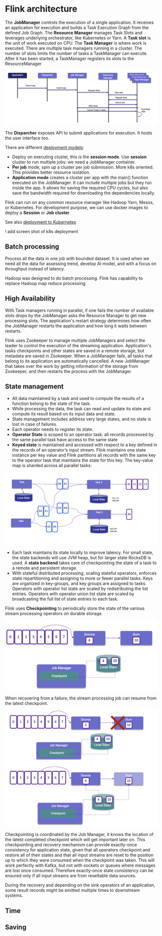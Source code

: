 # Flink architecture

The **JobManager** controls the execution of a single application. It receives an application for execution and builds a Task Execution Graph from the defined Job Graph. 
The **Resource Manager** manages Task Slots and leverages underlying orchestrator, like Kubernetes or Yarn.
A **Task slot** is the unit of work executed on CPU.
The **Task Manager** is where work is executed. There are multiple task managers running in a cluster. The number of slots limits the number of tasks a TaskManager can execute. After it has been started, a TaskManager registers its slots to the ResourceManager

![](./images/flink-components.png)

The **Disparcher** exposes API to submit applications for execution. It hosts the user interface too.


There are different [deployment models](https://ci.apache.org/projects/flink/flink-docs-release-1.11/ops/deployment/): 

* Deploy on executing cluster, this is the **session mode**. Use **session** cluster to run multiple jobs: we need a JobManager container. 
* **Per job** mode, spin up a cluster per job submission. More k8s oriented. This provides better resource isolation. 
* **Application mode** creates a cluster per app with the main() function executed on the JobManager. It can include multiple jobs but they run inside the app. It allows for saving the required CPU cycles, but also save the bandwidth required for downloading the dependencies locally.

Flink can run on any common resource manager like Hadoop Yarn, Mesos, or Kubernetes. For development purpose, we can use docker images to deploy a **Session** or **Job cluster**.

See also [deployment to Kubernetes](./k8s-deploy.md)

! add screen shot of k8s deployment

## Batch processing

Process all the data in one job with bounded dataset. It is used when we need all the data for assessing trend, develop AI model, and with a focus on throughput instead of latency.

Hadoop was designed to do batch processing. Flink has capability to replace Hadoop map reduce processing.

## High Availability


With Task managers running in parallel, if one fails the number of available slots drops by the JobManager asks the Resource Manager to get new processing slots. The application's restart strategy determines how often the JobManager restarts the application and how long it waits between restarts.

Flink uses Zookeeper to manage multiple JobManagers and select the leader to control the execution of the streaming application. Application's tasks checkpoints and other states are saved in a remote storage, but metadata are saved in Zookeeper. When a JobManager fails, all tasks that belong to its application are automatically cancelled. A new JobManager that takes over the work by getting information of the storage from Zookeeper, and then restarts the process with the JobManager.

## State management

* All data maintained by a task and used to compute the results of a function belong to the state of the task.
* While processing the data, the task can read and update its state and compute its result based on its input data and state.
* State management includes address very large states, and no state is lost in case of failures.
* Each operator needs to register its state.
* **Operator State** is scoped to an operator task: all records processed by the same parallel task have access to the same state
* **Keyed state** is maintained and accessed with respect to a key defined in the records of an operator’s input stream. Flink maintains one state instance per key value and Flink partitions all records with the same key to the operator task that maintains the state for this key. The key-value map is sharded across all parallel tasks:

![](./images/key-state.png)

* Each task maintains its state locally to improve latency. For small state, the state backends will use JVM heap, but for larger state RocksDB is used. A **state backend** takes care of checkpointing the state of a task to a remote and persistent storage.
* With stateful distributed processing, scaling stateful operators, enforces state repartitioning and assigning to more or fewer parallel tasks. Keys are organized in key-groups, and key groups are assigned to tasks. Operators with operator list state are scaled by redistributing the list entries. Operators with operator union list state are scaled by broadcasting the full list of state entries to each task.

Flink uses **Checkpointing** to periodically store the state of the various stream processing operators on durable storage. 

![](./images/checkpoint.png)

When recovering from a failure, the stream processing job can resume from the latest checkpoint. 

![](./images/recover-checkpoint.png)

Checkpointing is coordinated by the Job Manager, it knows the location of the latest completed checkpoint which will get important later on. This checkpointing and recovery mechanism can provide exactly-once consistency for application state, given that all operators checkpoint and restore all of their states and that all input streams are reset to the position up to which they were consumed when the checkpoint was taken. This will work perfectly with Kafka, but not with sockets or queues where messages are lost once consumed. Therefore exactly-once state consistency can be ensured only if all input streams are from resettable data sources.

During the recovery and depending on the sink operators of an application, some result records might be emitted multiple times to downstream systems.


## Time 

## Saving 